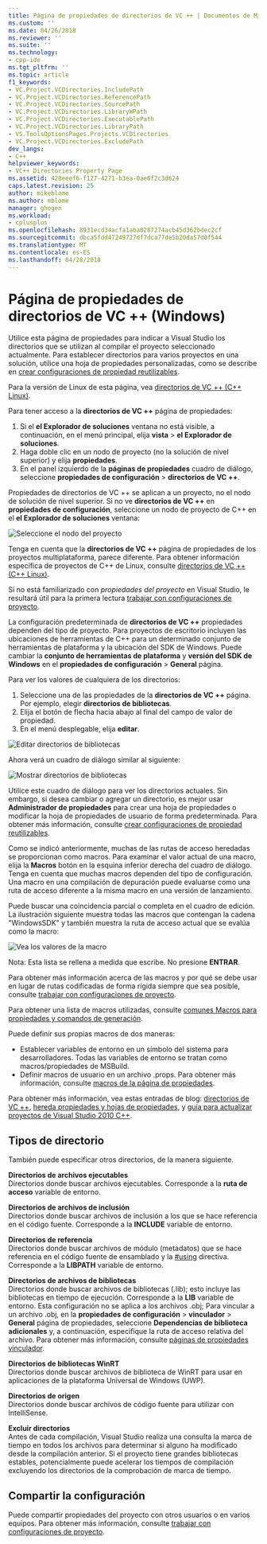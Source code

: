 ```yaml
---
title: Página de propiedades de directorios de VC ++ | Documentos de Microsoft
ms.custom: ''
ms.date: 04/26/2018
ms.reviewer: ''
ms.suite: ''
ms.technology:
- cpp-ide
ms.tgt_pltfrm: ''
ms.topic: article
f1_keywords:
- VC.Project.VCDirectories.IncludePath
- VC.Project.VCDirectories.ReferencePath
- VC.Project.VCDirectories.SourcePath
- VC.Project.VCDirectories.LibraryWPath
- VC.Project.VCDirectories.ExecutablePath
- VC.Project.VCDirectories.LibraryPath
- VS.ToolsOptionsPages.Projects.VCDirectories
- VC.Project.VCDirectories.ExcludePath
dev_langs:
- C++
helpviewer_keywords:
- VC++ Directories Property Page
ms.assetid: 428eeef6-f127-4271-b3ea-0ae6f2c3d624
caps.latest.revision: 25
author: mikeblome
ms.author: mblome
manager: ghogen
ms.workload:
- cplusplus
ms.openlocfilehash: 8931ecd34acfa1aba0287274acb45d362bdec2cf
ms.sourcegitcommit: dbca5fdd47249727df7dca77de5b20da57d0f544
ms.translationtype: MT
ms.contentlocale: es-ES
ms.lasthandoff: 04/28/2018
---
```

# <a name="vc-directories-property-page-windows"></a>Página de propiedades de directorios de VC ++ (Windows)

Utilice esta página de propiedades para indicar a Visual Studio los directorios que se utilizan al compilar el proyecto seleccionado actualmente. Para establecer directorios para varios proyectos en una solución, utilice una hoja de propiedades personalizadas, como se describe en [crear configuraciones de propiedad reutilizables](working-with-project-properties.md#bkmkPropertySheets).

Para la versión de Linux de esta página, vea [directorios de VC ++ (C++ Linux)](../linux/prop-pages/directories-linux.md).   

Para tener acceso a la **directorios de VC ++** página de propiedades:

1. Si el **el Explorador de soluciones** ventana no está visible, a continuación, en el menú principal, elija **vista** > **el Explorador de soluciones**.
1. Haga doble clic en un nodo de proyecto (no la solución de nivel superior) y elija **propiedades**.
1. En el panel izquierdo de la **páginas de propiedades** cuadro de diálogo, seleccione **propiedades de configuración** > **directorios de VC ++**.  

Propiedades de directorios de VC ++ se aplican a un proyecto, no el nodo de solución de nivel superior. Si no ve **directorios de VC ++** en **propiedades de configuración**, seleccione un nodo de proyecto de C++ en el **el Explorador de soluciones** ventana: 

![Seleccione el nodo del proyecto](media/vcppdir.png "seleccione el nodo de proyecto para ver las propiedades de directorios de VC ++")

Tenga en cuenta que la **directorios de VC ++** página de propiedades de los proyectos multiplataforma, parece diferente. Para obtener información específica de proyectos de C++ de Linux, consulte [directorios de VC ++ (C++ Linux)](../linux/prop-pages/directories-linux.md). 
 
Si no está familiarizado con *propiedades del proyecto* en Visual Studio, le resultará útil para la primera lectura [trabajar con configuraciones de proyecto](working-with-project-properties.md). 
 
La configuración predeterminada de **directorios de VC ++** propiedades dependen del tipo de proyecto. Para proyectos de escritorio incluyen las ubicaciones de herramientas de C++ para un determinado conjunto de herramientas de plataforma y la ubicación del SDK de Windows. Puede cambiar la **conjunto de herramientas de plataforma** y **versión del SDK de Windows** en el **propiedades de configuración** > **General** página. 

Para ver los valores de cualquiera de los directorios:

1. Seleccione una de las propiedades de la **directorios de VC ++** página. Por ejemplo, elegir **directorios de bibliotecas**.
1. Elija el botón de flecha hacia abajo al final del campo de valor de propiedad.
1. En el menú desplegable, elija **editar**.

![Editar directorios de bibliotecas](media/vcppdir_libdir_edit.png "cuadro de diálogo para editar las rutas de acceso de la biblioteca")

Ahora verá un cuadro de diálogo similar al siguiente: 

![Mostrar directorios de bibliotecas](media/vcppdir_libdir.png "cuadro de diálogo para agregar o quitar rutas de acceso de biblioteca")

Utilice este cuadro de diálogo para ver los directorios actuales. Sin embargo, si desea cambiar o agregar un directorio, es mejor usar **Administrador de propiedades** para crear una hoja de propiedades o modificar la hoja de propiedades de usuario de forma predeterminada. Para obtener más información, consulte [crear configuraciones de propiedad reutilizables](working-with-project-properties.md#bkmkPropertySheets).

Como se indicó anteriormente, muchas de las rutas de acceso heredadas se proporcionan como macros.  Para examinar el valor actual de una macro, elija la **Macros** botón en la esquina inferior derecha del cuadro de diálogo. Tenga en cuenta que muchas macros dependen del tipo de configuración. Una macro en una compilación de depuración puede evaluarse como una ruta de acceso diferente a la misma macro en una versión de lanzamiento. 

Puede buscar una coincidencia parcial o completa en el cuadro de edición. La ilustración siguiente muestra todas las macros que contengan la cadena "WindowsSDK" y también muestra la ruta de acceso actual que se evalúa como la macro:

![Vea los valores de la macro](media/vcppdir_libdir_macros.png "cuadro de diálogo para editar las macros")

Nota: Esta lista se rellena a medida que escribe. No presione **ENTRAR**.

Para obtener más información acerca de las macros y por qué se debe usar en lugar de rutas codificadas de forma rígida siempre que sea posible, consulte [trabajar con configuraciones de proyecto](../ide/working-with-project-properties.md#bkmkPropertiesVersusMacros). 

Para obtener una lista de macros utilizadas, consulte [comunes Macros para propiedades y comandos de generación](https://docs.microsoft.com/en-us/cpp/ide/common-macros-for-build-commands-and-properties).

Puede definir sus propias macros de dos maneras:
-   Establecer variables de entorno en un símbolo del sistema para desarrolladores. Todas las variables de entorno se tratan como macros/propiedades de MSBuild.
-   Definir macros de usuario en un archivo .props. Para obtener más información, consulte [macros de la página de propiedades](working-with-project-properties.md#bkmkPropertiesVersusMacros). 

Para obtener más información, vea estas entradas de blog: [directorios de VC ++](http://blogs.msdn.com/b/vsproject/archive/2009/07/07/vc-directories.aspx), [hereda propiedades y hojas de propiedades](http://blogs.msdn.com/b/vsproject/archive/2009/06/23/inherited-properties-and-property-sheets.aspx), y [guía para actualizar proyectos de Visual Studio 2010 C++](http://blogs.msdn.com/b/vcblog/archive/2010/03/02/visual-studio-2010-c-project-upgrade-guide.aspx).  
  
## <a name="directory-types"></a>Tipos de directorio

También puede especificar otros directorios, de la manera siguiente.  
  
**Directorios de archivos ejecutables**<br/>
Directorios donde buscar archivos ejecutables. Corresponde a la **ruta de acceso** variable de entorno.

**Directorios de archivos de inclusión**<br/>
Directorios donde buscar archivos de inclusión a los que se hace referencia en el código fuente. Corresponde a la **INCLUDE** variable de entorno.

**Directorios de referencia**<br/>
 Directorios donde buscar archivos de módulo (metadatos) que se hace referencia en el código fuente de ensamblado y la [#using](../preprocessor/hash-using-directive-cpp.md) directiva. Corresponde a la **LIBPATH** variable de entorno.

**Directorios de archivos de bibliotecas**<br/>
Directorios donde buscar archivos de bibliotecas (.lib); esto incluye las bibliotecas en tiempo de ejecución. Corresponde a la **LIB** variable de entorno. Esta configuración no se aplica a los archivos .obj; Para vincular a un archivo .obj, en la **propiedades de configuración** > **vinculador** > **General** página de propiedades, seleccione  **Dependencias de biblioteca adicionales** y, a continuación, especifique la ruta de acceso relativa del archivo. Para obtener más información, consulte [páginas de propiedades vinculador](../ide/linker-property-pages.md).

**Directorios de bibliotecas WinRT**<br/>
Directorios donde buscar archivos de biblioteca de WinRT para usar en aplicaciones de la plataforma Universal de Windows (UWP). 

**Directorios de origen**<br/>
Directorios donde buscar archivos de código fuente para utilizar con IntelliSense.

**Excluir directorios**<br/>
Antes de cada compilación, Visual Studio realiza una consulta la marca de tiempo en todos los archivos para determinar si alguno ha modificado desde la compilación anterior. Si el proyecto tiene grandes bibliotecas estables, potencialmente puede acelerar los tiempos de compilación excluyendo los directorios de la comprobación de marca de tiempo.

## <a name="sharing-the-settings"></a>Compartir la configuración

Puede compartir propiedades del proyecto con otros usuarios o en varios equipos. Para obtener más información, consulte [trabajar con configuraciones de proyecto](../ide/working-with-project-properties.md).
